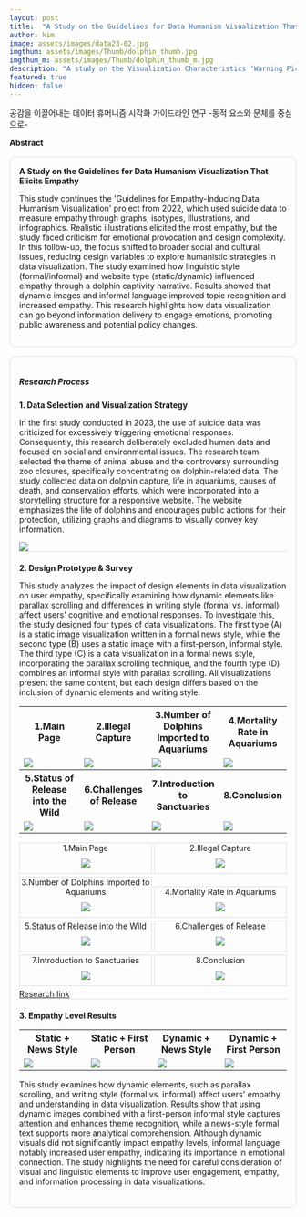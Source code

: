 ```yaml
---
layout: post
title:  "A Study on the Guidelines for Data Humanism Visualization That Elicits Empathy"
author: kim
image: assets/images/data23-02.jpg
imgthum: assets/images/Thumb/dolphin_thumb.jpg
imgthum_m: assets/images/Thumb/dolphin_thumb_m.jpg
description: "A study on the Visualization Characteristics ‘Warning Pictogram’ for climate disaster guidance"
featured: true
hidden: false
---
```



공감을 이끌어내는 데이터 휴머니즘 시각화 가이드라인 연구 -동적 요소와 문체를 중심으로-

<div class="row justify-content-between" style="">
    <div class="top_title">
        <b>Abstract</b>
    </div>
    <div class="col-md-12">
        <div style="margin-bottom:1rem;">
            <div style="border:1px solid #ddd; padding:1rem;margin:1rem 0;border-radius:10px;">
                <b>A Study on the Guidelines for Data Humanism Visualization That Elicits Empathy</b>
                <P>This study continues the 'Guidelines for Empathy-Inducing Data Humanism Visualization' project from 2022, which used suicide data to measure empathy through graphs, isotypes, illustrations, and infographics. Realistic illustrations elicited the most empathy, but the study faced criticism for emotional provocation and design complexity. In this follow-up, the focus shifted to broader social and cultural issues, reducing design variables to explore humanistic strategies in data visualization. The study examined how linguistic style (formal/informal) and website type (static/dynamic) influenced empathy through a dolphin captivity narrative. Results showed that dynamic images and informal language improved topic recognition and increased empathy. This research highlights how data visualization can go beyond information delivery to engage emotions, promoting public awareness and potential policy changes.</P>
            </div>
            <div style="border:1px solid #ddd; padding:1rem;margin:1rem 0;border-radius:10px;">
                <h5>Research Process</h5>
                <div style="border-bottom:1px solid #ddd;margin:20px auto;">
                    <b>1. Data Selection and Visualization Strategy</b>
                    <P>In the first study conducted in 2023, the use of suicide data was criticized for excessively triggering emotional responses. Consequently, this research deliberately excluded human data and focused on social and environmental issues. The research team selected the theme of animal abuse and the controversy surrounding zoo closures, specifically concentrating on dolphin-related data. The study collected data on dolphin capture, life in aquariums, causes of death, and conservation efforts, which were incorporated into a storytelling structure for a responsive website. The website emphasizes the life of dolphins and encourages public actions for their protection, utilizing graphs and diagrams to visually convey key information.</p>
                    <img src="/InfoViz-Lab/assets/images/sketch.jpg">
                </div>
                <div style="border-bottom:1px solid #ddd;margin:20px auto;">
                    <b>2. Design Prototype & Survey</b>
                    <P>This study analyzes the impact of design elements in data visualization on user empathy, specifically examining how dynamic elements like parallax scrolling and differences in writing style (formal vs. informal) affect users' cognitive and emotional responses. To investigate this, the study designed four types of data visualizations. The first type (A) is a static image visualization written in a formal news style, while the second type (B) uses a static image with a first-person, informal style. The third type (C) is a data visualization in a formal news style, incorporating the parallax scrolling technique, and the fourth type (D) combines an informal style with parallax scrolling. All visualizations present the same content, but each design differs based on the inclusion of dynamic elements and writing style.</p>
                    <table class="table_basic">
                        <colgroup>
                            <col width="25%"/>
                            <col width="25%"/>
                            <col width="25%"/>
                            <col width="25%"/>
                        </colgroup>
                        <tbody>
                            <tr>
                                <th>1.Main Page</th>
                                <th>2.Illegal Capture</th>
                                <th>3.Number of Dolphins Imported to Aquariums</th>
                                <th>4.Mortality Rate in Aquariums</th>
                            </tr>
                            <tr>
                                <td><img src="/InfoViz-Lab/assets/images/miniimage/1.png"></td>
                                <td><img src="/InfoViz-Lab/assets/images/miniimage/2.png"></td>
                                <td><img src="/InfoViz-Lab/assets/images/miniimage/3.png"></td>
                                <td><img src="/InfoViz-Lab/assets/images/miniimage/4.png"></td>
                            </tr>
                            <tr>
                                <th>5.Status of Release into the Wild</th>
                                <th>6.Challenges of Release</th>
                                <th>7.Introduction to Sanctuaries</th>
                                <th>8.Conclusion</th>
                            </tr>
                            <tr>
                                <td><img src="/InfoViz-Lab/assets/images/miniimage/5.png"></td>
                                <td><img src="/InfoViz-Lab/assets/images/miniimage/7.png"></td>
                                <td><img src="/InfoViz-Lab/assets/images/miniimage/8.png"></td>
                                <td><img src="/InfoViz-Lab/assets/images/miniimage/11.png"></td>
                            </tr>
                        </tbody>
                    </table>
                    <style>
                        .table_made{width:100%;text-align:center;}
                        .table_cell{display:inline-block;width:calc(100% / 2 - 4px);border:1px solid #ddd;margin-bottom:5px;}
                        .table_p{text-align:center;padding:10px;font-size:18px;line-height:20px;min-height:60px;}
                        .table_img{padding:10px;}
                    </style>
                    <div class="table_made table_mo">
                        <div class="table_cell">
                            <div class="table_title">1.Main Page</div>
                            <div class="table_img"><img src="/InfoViz-Lab/assets/images/miniimage/1.png"></div>
                        </div>
                        <div class="table_cell">
                            <div class="table_title">2.Illegal Capture</div>
                            <div class="table_img"><img src="/InfoViz-Lab/assets/images/miniimage/2.png"></div>
                        </div>
                        <div class="table_cell">
                            <div class="table_title">3.Number of Dolphins Imported to Aquariums</div>
                            <div class="table_img"><img src="/InfoViz-Lab/assets/images/miniimage/3.png"></div>
                        </div>
                        <div class="table_cell">
                            <div class="table_title">4.Mortality Rate in Aquariums</div>
                            <div class="table_img"><img src="/InfoViz-Lab/assets/images/miniimage/4.png"></div>
                        </div>
                        <div class="table_cell">
                            <div class="table_title">5.Status of Release into the Wild</div>
                            <div class="table_img"><img src="/InfoViz-Lab/assets/images/miniimage/5.png"></div>
                        </div>
                        <div class="table_cell">
                            <div class="table_title">6.Challenges of Release</div>
                            <div class="table_img"><img src="/InfoViz-Lab/assets/images/miniimage/7.png"></div>
                        </div>
                        <div class="table_cell">
                            <div class="table_title">7.Introduction to Sanctuaries</div>
                            <div class="table_img"><img src="/InfoViz-Lab/assets/images/miniimage/8.png"></div>
                        </div>
                        <div class="table_cell">
                            <div class="table_title">8.Conclusion</div>
                            <div class="table_img"><img src="/InfoViz-Lab/assets/images/miniimage/11.png"></div>
                        </div>
                    </div>
                    <a href="https://docs.google.com/forms/d/e/1FAIpQLSetEU7rrfFxDau8dh2hQ-TGsATpHY6BCKhMElI-7VjGW0cFOQ/viewform?fbzx=1248273200252158058
                    "  target='_blank' class="link_btn">Research link</a>
                </div>
                <div style="margin:20px auto;">
                    <b>3. Empathy Level Results</b>
                    <table class="table_basic">
                        <colgroup>
                            <col width="25%"/>
                            <col width="25%"/>
                            <col width="25%"/>
                            <col width="25%"/>
                        </colgroup>
                        <tbody>
                            <tr>
                                <th>Static + News Style</th>
                                <th>Static + First Person</th>
                                <th>Dynamic + News Style</th>
                                <th>Dynamic + First Person</th>
                            </tr>
                            <tr>
                                <td><img src="/InfoViz-Lab/assets/images/miniimage/1.png"></td>
                                <td><img src="/InfoViz-Lab/assets/images/miniimage/1_2.png"></td>
                                <td><img src="/InfoViz-Lab/assets/images/miniimage/2_3.png"></td>
                                <td><img src="/InfoViz-Lab/assets/images/miniimage/7_4.png"></td>
                            </tr>
                        </tbody>
                    </table>
                    <P>This study examines how dynamic elements, such as parallax scrolling, and writing style (formal vs. informal) affect users' empathy and understanding in data visualization. Results show that using dynamic images combined with a first-person informal style captures attention and enhances theme recognition, while a news-style formal text supports more analytical comprehension. Although dynamic visuals did not significantly impact empathy levels, informal language notably increased user empathy, indicating its importance in emotional connection. The study highlights the need for careful consideration of visual and linguistic elements to improve user engagement, empathy, and information processing in data visualizations.</p>
                </div>
            </div>
        </div>
    </div>
</div>

